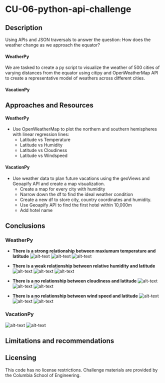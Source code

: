 # CU-06-python-api-challenge
## Description
Using APIs and JSON traversals to answer the question: How does the weather change as we approach the equator?
#### WeatherPy
We are tasked to create a py script to visualize the weather of 500 cities of varying distances from the equator using citipy and OpenWeatherMap API to create a representative model of weathers across different cities. 
#### VacationPy

## Approaches and Resources
#### WeatherPy
* Use OpenWeatherMap to plot the northern and southern hemispheres with linear regression lines:
  * Latitude vs Temperature
  * Latitude vs Humidity
  * Latitude vs Cloudiness
  * Latitude vs Windspeed

#### VacationPy
* Use weather data to plan future vacations using the geoViews and Geoapify API and create a map visualization.
  * Create a map for every city with humidity
  * Narrow down the df to find the ideal weather condition
  * Create a new df to store city, country coordinates and humidity.
  * Use Geoapify API to find the first hotel within 10,000m
  * Add hotel name
## Conclusions
### WeatherPy
* **There is a strong relationship between maxiumum temperature and latitude**
![alt-text](https://github.com/anderoos/CU-6-python-api-challenge/blob/main/output_data/Fig1.png)
![alt-text](https://github.com/anderoos/CU-6-python-api-challenge/blob/main/output_data/Fig5.png)
![alt-text](https://github.com/anderoos/CU-6-python-api-challenge/blob/main/output_data/Fig6.png)

* **There is a weak relationship between relative humidity and latitude**
![alt-text](https://github.com/anderoos/CU-6-python-api-challenge/blob/main/output_data/Fig2.png)
![alt-text](https://github.com/anderoos/CU-6-python-api-challenge/blob/main/output_data/Fig7.png)
![alt-text](https://github.com/anderoos/CU-6-python-api-challenge/blob/main/output_data/Fig8.png)

* **There is a no relationship between cloudiness and latitude**
![alt-text](https://github.com/anderoos/CU-6-python-api-challenge/blob/main/output_data/Fig3.png)
![alt-text](https://github.com/anderoos/CU-6-python-api-challenge/blob/main/output_data/Fig9.png)
![alt-text](https://github.com/anderoos/CU-6-python-api-challenge/blob/main/output_data/Fig10.png)

* **There is a no relationship between wind speed and latitude**
![alt-text](https://github.com/anderoos/CU-6-python-api-challenge/blob/main/output_data/Fig4.png)
![alt-text](https://github.com/anderoos/CU-6-python-api-challenge/blob/main/output_data/Fig11.png)
![alt-text](https://github.com/anderoos/CU-6-python-api-challenge/blob/main/output_data/Fig12.png)

### VacationPy
![alt-text](https://github.com/anderoos/CU-6-python-api-challenge/blob/main/output_data/City_weather_with_humidity.png)
![alt-text](https://github.com/anderoos/CU-6-python-api-challenge/blob/main/output_data/Nearby_hotels_sorted_by_ideal_weather.png)
## Limitations and recommendations

## Licensing 
This code has no license restrictions. Challenge materials are provided by the Columbia School of Engineering.
